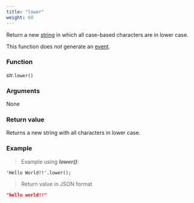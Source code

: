 ```yaml
---
title: "lower"
weight: 68
---
```


Return a new [string](..) in which all case-based characters are in lower case.

This function does *not* generate an [event](../../../overview/events).

### Function

*str*.`lower()`

### Arguments

None

### Return value

Returns a new string with all characters in lower case.

### Example

> Example using ***lower()***:

```thingsdb,json_response
'Hello World!!'.lower();
```

> Return value in JSON format

```json
"hello world!!"
```
